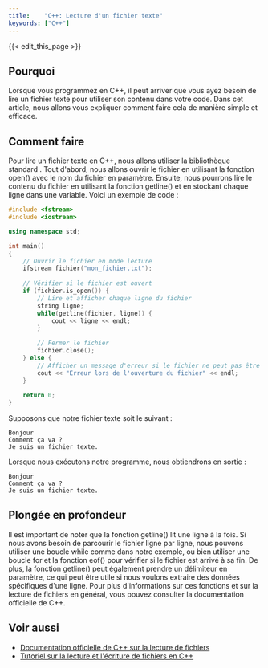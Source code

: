 ```yaml
---
title:    "C++: Lecture d'un fichier texte"
keywords: ["C++"]
---
```


{{< edit_this_page >}}

## Pourquoi

Lorsque vous programmez en C++, il peut arriver que vous ayez besoin de lire un fichier texte pour utiliser son contenu dans votre code. Dans cet article, nous allons vous expliquer comment faire cela de manière simple et efficace.

## Comment faire

Pour lire un fichier texte en C++, nous allons utiliser la bibliothèque standard <fstream>. Tout d'abord, nous allons ouvrir le fichier en utilisant la fonction open() avec le nom du fichier en paramètre. Ensuite, nous pourrons lire le contenu du fichier en utilisant la fonction getline() et en stockant chaque ligne dans une variable. Voici un exemple de code :

```C++
#include <fstream>
#include <iostream>

using namespace std;

int main()
{
    // Ouvrir le fichier en mode lecture
    ifstream fichier("mon_fichier.txt");
    
    // Vérifier si le fichier est ouvert
    if (fichier.is_open()) {
        // Lire et afficher chaque ligne du fichier
        string ligne;
        while(getline(fichier, ligne)) {
            cout << ligne << endl;
        }
        
        // Fermer le fichier
        fichier.close();
    } else {
        // Afficher un message d'erreur si le fichier ne peut pas être ouvert
        cout << "Erreur lors de l'ouverture du fichier" << endl;
    }
    
    return 0;
}
```

Supposons que notre fichier texte soit le suivant :

```
Bonjour
Comment ça va ?
Je suis un fichier texte.
```

Lorsque nous exécutons notre programme, nous obtiendrons en sortie :

```
Bonjour
Comment ça va ?
Je suis un fichier texte.
```

## Plongée en profondeur

Il est important de noter que la fonction getline() lit une ligne à la fois. Si nous avons besoin de parcourir le fichier ligne par ligne, nous pouvons utiliser une boucle while comme dans notre exemple, ou bien utiliser une boucle for et la fonction eof() pour vérifier si le fichier est arrivé à sa fin. De plus, la fonction getline() peut également prendre un délimiteur en paramètre, ce qui peut être utile si nous voulons extraire des données spécifiques d'une ligne. Pour plus d'informations sur ces fonctions et sur la lecture de fichiers en général, vous pouvez consulter la documentation officielle de C++.

## Voir aussi

- [Documentation officielle de C++ sur la lecture de fichiers](https://en.cppreference.com/w/cpp/io/basic_ifstream)
- [Tutoriel sur la lecture et l'écriture de fichiers en C++](https://www.cplusplus.com/doc/tutorial/files/)